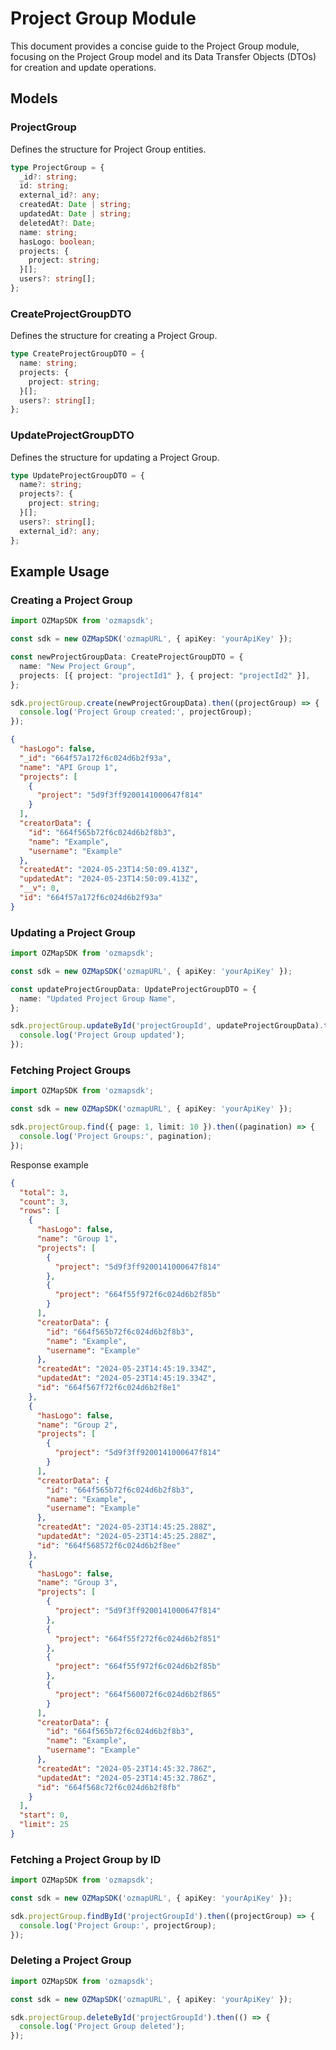 # Project Group Module

This document provides a concise guide to the Project Group module, focusing on the Project Group model and its Data Transfer Objects (DTOs) for creation and update operations.

## Models

### ProjectGroup

Defines the structure for Project Group entities.

```typescript
type ProjectGroup = {
  _id?: string;
  id: string;
  external_id?: any;
  createdAt: Date | string;
  updatedAt: Date | string;
  deletedAt?: Date;
  name: string;
  hasLogo: boolean;
  projects: {
    project: string;
  }[];
  users?: string[];
};
```

### CreateProjectGroupDTO

Defines the structure for creating a Project Group.

```typescript
type CreateProjectGroupDTO = {
  name: string;
  projects: {
    project: string;
  }[];
  users?: string[];
};
```

### UpdateProjectGroupDTO

Defines the structure for updating a Project Group.

```typescript
type UpdateProjectGroupDTO = {
  name?: string;
  projects?: {
    project: string;
  }[];
  users?: string[];
  external_id?: any;
};
```

## Example Usage

### Creating a Project Group

```typescript
import OZMapSDK from 'ozmapsdk';

const sdk = new OZMapSDK('ozmapURL', { apiKey: 'yourApiKey' });

const newProjectGroupData: CreateProjectGroupDTO = {
  name: "New Project Group",
  projects: [{ project: "projectId1" }, { project: "projectId2" }],
};

sdk.projectGroup.create(newProjectGroupData).then((projectGroup) => {
  console.log('Project Group created:', projectGroup);
});
```
```json
{
  "hasLogo": false,
  "_id": "664f57a172f6c024d6b2f93a",
  "name": "API Group 1",
  "projects": [
    {
      "project": "5d9f3ff9200141000647f814"
    }
  ],
  "creatorData": {
    "id": "664f565b72f6c024d6b2f8b3",
    "name": "Example",
    "username": "Example"
  },
  "createdAt": "2024-05-23T14:50:09.413Z",
  "updatedAt": "2024-05-23T14:50:09.413Z",
  "__v": 0,
  "id": "664f57a172f6c024d6b2f93a"
}
```
### Updating a Project Group

```typescript
import OZMapSDK from 'ozmapsdk';

const sdk = new OZMapSDK('ozmapURL', { apiKey: 'yourApiKey' });

const updateProjectGroupData: UpdateProjectGroupDTO = {
  name: "Updated Project Group Name",
};

sdk.projectGroup.updateById('projectGroupId', updateProjectGroupData).then(() => {
  console.log('Project Group updated');
});
```

### Fetching Project Groups

```typescript
import OZMapSDK from 'ozmapsdk';

const sdk = new OZMapSDK('ozmapURL', { apiKey: 'yourApiKey' });

sdk.projectGroup.find({ page: 1, limit: 10 }).then((pagination) => {
  console.log('Project Groups:', pagination);
});
```
Response example
```json
{
  "total": 3,
  "count": 3,
  "rows": [
    {
      "hasLogo": false,
      "name": "Group 1",
      "projects": [
        {
          "project": "5d9f3ff9200141000647f814"
        },
        {
          "project": "664f55f972f6c024d6b2f85b"
        }
      ],
      "creatorData": {
        "id": "664f565b72f6c024d6b2f8b3",
        "name": "Example",
        "username": "Example"
      },
      "createdAt": "2024-05-23T14:45:19.334Z",
      "updatedAt": "2024-05-23T14:45:19.334Z",
      "id": "664f567f72f6c024d6b2f8e1"
    },
    {
      "hasLogo": false,
      "name": "Group 2",
      "projects": [
        {
          "project": "5d9f3ff9200141000647f814"
        }
      ],
      "creatorData": {
        "id": "664f565b72f6c024d6b2f8b3",
        "name": "Example",
        "username": "Example"
      },
      "createdAt": "2024-05-23T14:45:25.288Z",
      "updatedAt": "2024-05-23T14:45:25.288Z",
      "id": "664f568572f6c024d6b2f8ee"
    },
    {
      "hasLogo": false,
      "name": "Group 3",
      "projects": [
        {
          "project": "5d9f3ff9200141000647f814"
        },
        {
          "project": "664f55f272f6c024d6b2f851"
        },
        {
          "project": "664f55f972f6c024d6b2f85b"
        },
        {
          "project": "664f560072f6c024d6b2f865"
        }
      ],
      "creatorData": {
        "id": "664f565b72f6c024d6b2f8b3",
        "name": "Example",
        "username": "Example"
      },
      "createdAt": "2024-05-23T14:45:32.786Z",
      "updatedAt": "2024-05-23T14:45:32.786Z",
      "id": "664f568c72f6c024d6b2f8fb"
    }
  ],
  "start": 0,
  "limit": 25
}
```
### Fetching a Project Group by ID

```typescript
import OZMapSDK from 'ozmapsdk';

const sdk = new OZMapSDK('ozmapURL', { apiKey: 'yourApiKey' });

sdk.projectGroup.findById('projectGroupId').then((projectGroup) => {
  console.log('Project Group:', projectGroup);
});
```

### Deleting a Project Group

```typescript
import OZMapSDK from 'ozmapsdk';

const sdk = new OZMapSDK('ozmapURL', { apiKey: 'yourApiKey' });

sdk.projectGroup.deleteById('projectGroupId').then(() => {
  console.log('Project Group deleted');
});
```